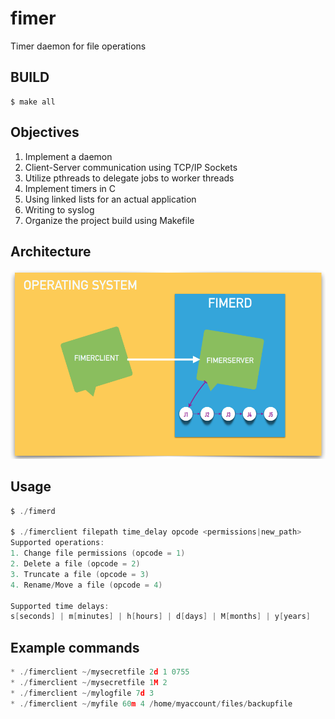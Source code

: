 # fimer
Timer daemon for file operations

BUILD
------
```Shell
$ make all
```

Objectives
------
1. Implement a daemon
2. Client-Server communication using TCP/IP Sockets
3. Utilize pthreads to delegate jobs to worker threads
4. Implement timers in C
5. Using linked lists for an actual application
6. Writing to syslog
7. Organize the project build using Makefile

Architecture
------
![alt text](https://github.com/kulkarniamit/fimer/blob/master/architecture.png "Architecture")

Usage
------
```C
$ ./fimerd 

$ ./fimerclient filepath time_delay opcode <permissions|new_path>
Supported operations: 
1. Change file permissions (opcode = 1)
2. Delete a file (opcode = 2)
3. Truncate a file (opcode = 3)
4. Rename/Move a file (opcode = 4)

Supported time delays: 
s[seconds] | m[minutes] | h[hours] | d[days] | M[months] | y[years]

```

Example commands
------
```C
* ./fimerclient ~/mysecretfile 2d 1 0755
* ./fimerclient ~/mysecretfile 1M 2
* ./fimerclient ~/mylogfile 7d 3
* ./fimerclient ~/myfile 60m 4 /home/myaccount/files/backupfile

```
